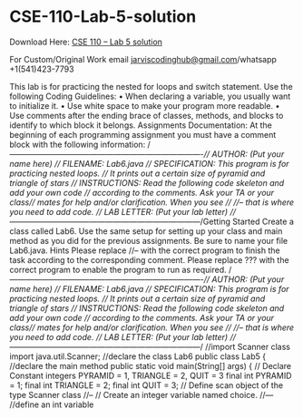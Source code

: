 # CSE-110-Lab-5-solution

Download Here: [CSE 110 – Lab 5 solution](https://jarviscodinghub.com/assignment/cse-110-lab-5-solution/)

For Custom/Original Work email jarviscodinghub@gmail.com/whatsapp +1(541)423-7793

This lab is for practicing the nested for loops and switch statement. Use the following Coding Guidelines: • When declaring a variable, you usually want to initialize it. • Use white space to make your program more readable. • Use comments after the ending brace of classes, methods, and blocks to identify to which block it belongs. Assignments Documentation: At the beginning of each programming assignment you must have a comment block with the following information: / *————————————————————————-// AUTHOR: (Put your name here) // FILENAME: Lab6.java // SPECIFICATION: This program is for practicing nested loops. // It prints out a certain size of pyramid and triangle of stars // INSTRUCTIONS: Read the following code skeleton and add your own code // according to the comments. Ask your TA or your class// mates for help and/or clarification. When you see // //– that is where you need to add code. // LAB LETTER: (Put your lab letter) //————————————————————————*/Getting Started Create a class called Lab6. Use the same setup for setting up your class and main method as you did for the previous assignments. Be sure to name your file Lab6.java. Hints Please replace //– with the correct program to finish the task according to the corresponding comment. Please replace ??? with the correct program to enable the program to run as required. / *————————————————————————-// AUTHOR: (Put your name here) // FILENAME: Lab6.java // SPECIFICATION: This program is for practicing nested loops. // It prints out a certain size of pyramid and triangle of stars // INSTRUCTIONS: Read the following code skeleton and add your own code // according to the comments. Ask your TA or your class// mates for help and/or clarification. When you see // //– that is where you need to add code. // LAB LETTER: (Put your lab letter) //————————————————————————*/
//import Scanner class import java.util.Scanner; //declare the class Lab6 public class Lab5 { //declare the main method public static void main(String[] args) { // Declare Constant integers PYRAMID = 1, TRIANGLE = 2, QUIT = 3 final int PYRAMID = 1; final int TRIANGLE = 2; final int QUIT = 3;
// Define scan object of the type Scanner class //– // Create an integer variable named choice. //— //define an int variable
